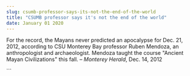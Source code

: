 ```yaml
---
slug: csumb-professor-says-its-not-the-end-of-the-world
title: "CSUMB professor says it's not the end of the world"
date: January 01 2020
---
```


 
<p>
  For the record, the Mayans never predicted an apocalypse for Dec. 21, 2012,
  according to CSU Monterey Bay professor Ruben Mendoza, an anthropologist and
  archaeologist. Mendoza taught the course "Ancient Mayan Civilizations" this
  fall. – <em>Monterey Herald</em>, Dec. 14, 2012
</p>
```
